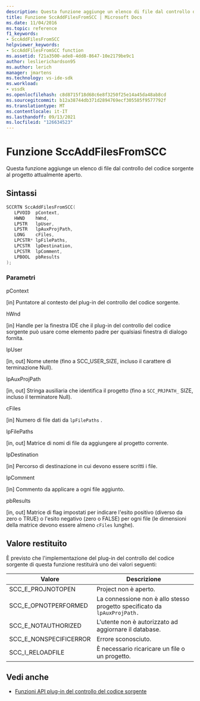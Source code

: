 ```yaml
---
description: Questa funzione aggiunge un elenco di file dal controllo del codice sorgente al progetto attualmente aperto.
title: Funzione SccAddFilesFromSCC | Microsoft Docs
ms.date: 11/04/2016
ms.topic: reference
f1_keywords:
- SccAddFilesFromSCC
helpviewer_keywords:
- SccAddFilesFromSCC function
ms.assetid: f21a3500-ade8-4dd8-8647-10e2179be9c1
author: leslierichardson95
ms.author: lerich
manager: jmartens
ms.technology: vs-ide-sdk
ms.workload:
- vssdk
ms.openlocfilehash: c8d8715f18d68c6e8f3250f25e14a45da48ab8cd
ms.sourcegitcommit: b12a38744db371d2894769ecf305585f9577792f
ms.translationtype: MT
ms.contentlocale: it-IT
ms.lasthandoff: 09/13/2021
ms.locfileid: "126634523"
---
```

# <a name="sccaddfilesfromscc-function"></a>Funzione SccAddFilesFromSCC
Questa funzione aggiunge un elenco di file dal controllo del codice sorgente al progetto attualmente aperto.

## <a name="syntax"></a>Sintassi

```cpp
SCCRTN SccAddFilesFromSCC(
   LPVOID  pContext,
   HWND    hWnd,
   LPSTR   lpUser,
   LPSTR   lpAuxProjPath,
   LONG    cFiles,
   LPCSTR* lpFilePaths,
   LPCSTR  lpDestination,
   LPCSTR  lpComment,
   LPBOOL  pbResults
);
```

### <a name="parameters"></a>Parametri
 pContext

[in] Puntatore al contesto del plug-in del controllo del codice sorgente.

 hWnd

[in] Handle per la finestra IDE che il plug-in del controllo del codice sorgente può usare come elemento padre per qualsiasi finestra di dialogo fornita.

 lpUser

[in, out] Nome utente (fino a SCC_USER_SIZE, incluso il carattere di terminazione Null).

 lpAuxProjPath

[in, out] Stringa ausiliaria che identifica il progetto (fino a `SCC_PRJPATH_` SIZE, incluso il terminatore Null).

 cFiles

[in] Numero di file dati da `lpFilePaths` .

 lpFilePaths

[in, out] Matrice di nomi di file da aggiungere al progetto corrente.

 lpDestination

[in] Percorso di destinazione in cui devono essere scritti i file.

 lpComment

[in] Commento da applicare a ogni file aggiunto.

 pbResults

[in, out] Matrice di flag impostati per indicare l'esito positivo (diverso da zero o TRUE) o l'esito negativo (zero o FALSE) per ogni file (le dimensioni della matrice devono essere almeno `cFiles` lunghe).

## <a name="return-value"></a>Valore restituito
 È previsto che l'implementazione del plug-in del controllo del codice sorgente di questa funzione restituirà uno dei valori seguenti:

|Valore|Descrizione|
|-----------|-----------------|
|SCC_E_PROJNOTOPEN|Project non è aperto.|
|SCC_E_OPNOTPERFORMED|La connessione non è allo stesso progetto specificato da `lpAuxProjPath.`|
|SCC_E_NOTAUTHORIZED|L'utente non è autorizzato ad aggiornare il database.|
|SCC_E_NONSPECIFICERROR|Errore sconosciuto.|
|SCC_I_RELOADFILE|È necessario ricaricare un file o un progetto.|

## <a name="see-also"></a>Vedi anche
- [Funzioni API plug-in del controllo del codice sorgente](../extensibility/source-control-plug-in-api-functions.md)
